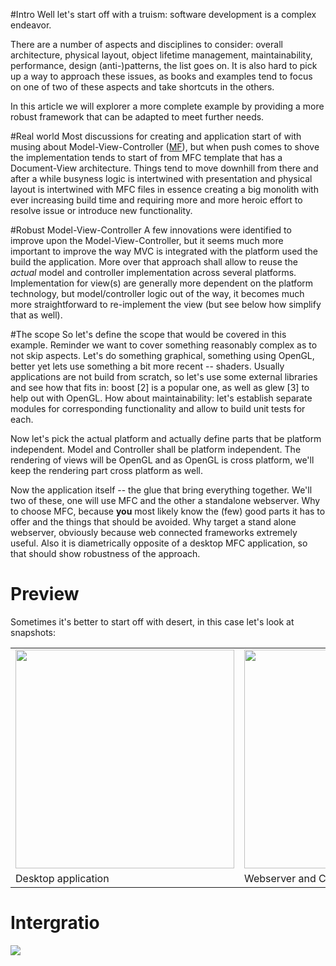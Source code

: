 #Intro 
Well let's start off with a truism: software development is a complex endeavor. 


There are a number of aspects and disciplines to consider: overall architecture, physical layout, object lifetime management, maintainability, performance, design (anti-)patterns, the list goes on. It is also hard to pick up a way to approach these issues, as books and examples tend to focus on one of two of these aspects and take shortcuts in the others. 

In this article we will explorer a more complete example by providing a more robust framework that can be adapted to meet further needs. 

#Real world
Most discussions for creating and application start of with musing about Model-View-Controller ([MF]), but when push comes to shove the implementation tends to start of from
MFC template that has a Document-View architecture. Things tend to move downhill from there
and after a while busyness logic is intertwined with presentation and physical layout is intertwined with MFC files in essence creating a big monolith with ever increasing build time and requiring more and more heroic effort to resolve issue or introduce new functionality.

[MF]: http://martinfowler.com/eaaCatalog/modelViewController.html "MVC"

#Robust Model-View-Controller
A few innovations were identified to improve upon the Model-View-Controller, but it seems much more important to improve the way MVC is integrated with the platform used the build the application. More over that approach shall allow to reuse the *actual* model and controller implementation across several platforms. Implementation for view(s) are generally more dependent on the platform technology, but model/controller logic out of the way, it becomes much more straightforward to re-implement the view (but see below how simplify that as well).

#The scope
So let's define the scope that would be covered in this example. Reminder we want to cover something reasonably complex as to not skip aspects. Let's do something graphical, something using OpenGL, better yet lets use something a bit more recent -- shaders. Usually applications are not build from scratch, so let's use some external libraries and see how that fits in: boost [2] is a popular one, as well as glew [3] to help out with OpenGL. How about maintainability: let's establish separate modules for corresponding functionality and allow to build unit tests for each.

Now let's pick the actual platform and actually define parts that be platform independent. Model and Controller shall be platform independent. The rendering of views will be OpenGL and as OpenGL is cross platform, we'll keep the rendering part cross platform as well. 

Now the application itself -- the glue that bring everything together. We'll two of these, one will use MFC and the other a standalone webserver. Why to choose MFC, because **you** most likely know the (few) good parts it has to offer and the things that should be avoided. Why target a stand alone webserver, obviously because web connected frameworks extremely useful. Also it is diametrically opposite of a desktop MFC application, so that should show robustness of the approach.

# Preview #
Sometimes it's better to start off with desert, in this case let's look at snapshots:

<table>
<tr>
<td>
<img src="https://raw.github.com/okigan/OpenGL/master/Documentation/images/application.png" width="350" height="350" />
</td>
<td>
<img src="https://raw.github.com/okigan/OpenGL/master/Documentation/images/browser.png" width="350" height="350" />
</td>
</tr>

<tr>
<td>
Desktop application
</td>
<td>
Webserver and Chrome browser
</td>
</tr>
</table>





# Intergratio  #
![](https://raw.github.com/okigan/OpenGL/master/Documentation/images/overview.png)
